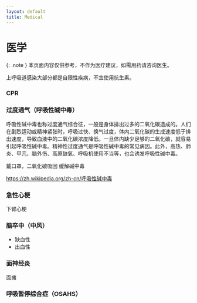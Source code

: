```yaml
---
layout: default
title: Medical
---
```


# 医学

{: .note }
本页面内容仅供参考，不作为医疗建议，如需用药请咨询医生。

上呼吸道感染大部分都是自限性疾病，不宜使用抗生素。

### CPR

### 过度通气（呼吸性碱中毒）

呼吸性碱中毒也称过度通气综合征，一般是身体排出过多的二氧化碳造成的。人们在剧烈运动或精神紧张时，呼吸过快、换气过度，体内二氧化碳的生成速度低于排出速度，导致血液中的二氧化碳浓度降低。一旦体内缺少足够的二氧化碳，就容易引起呼吸性碱中毒。精神性过度通气是呼吸性碱中毒的常见病因。此外，高热、肺炎、甲亢、脑外伤、高原缺氧、呼吸机使用不当等，也会诱发呼吸性碱中毒。

戴口罩，二氧化碳吸回 缓解碱中毒

https://zh.wikipedia.org/zh-cn/呼吸性碱中毒

### 急性心梗

下臂心梗

### 脑卒中（中风）

+ 缺血性
+ 出血性

### 面神经炎

面瘫

### 呼吸暂停综合症（OSAHS）